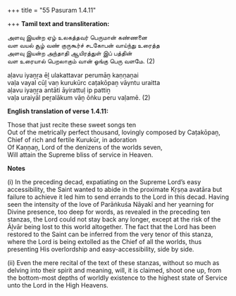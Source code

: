 +++
title = "55 Pasuram 1.4.11"

+++
**Tamil text and transliteration:**

அளவு இயன்ற ஏழ் உலகத்தவர் பெருமான் கண்ணனை  
வள வயல் சூழ் வண் குருகூர்ச் சடகோபன் வாய்ந்து உரைத்த  
அளவு இயன்ற அந்தாதி ஆயிரத்துள் இப் பத்தின்  
வள உரையால் பெறலாகும் வான் ஓங்கு பெரு வளமே. (2)

aḷavu iyaṉṟa ēḻ ulakattavar perumāṉ kaṇṇaṉai  
vaḷa vayal cūḻ vaṇ kurukūrc caṭakōpaṉ vāyntu uraitta  
aḷavu iyaṉṟa antāti āyirattuḷ ip pattiṉ  
vaḷa uraiyāl peṟalākum vāṉ ōṅku peru vaḷamē. (2)

**English translation of verse 1.4.11:**

Those that just recite these sweet songs ten  
Out of the metrically perfect thousand, lovingly composed by Caṭakōpaṉ,  
Chief of rich and fertile Kurukūr, in adoration  
Of Kaṇṇaṉ, Lord of the denizens of the worlds seven,  
Will attain the Supreme bliss of service in Heaven.

**Notes**

\(i\) In the preceding decad, expatiating on the Supreme Lord’s easy accessibility, the Saint wanted to abide in the proximate Kṛṣṇa avatāra but failure to achieve it led him to send errands to the Lord in this decad. Having seen the intensity of the love of Parāṅkuśa Nāyakī and her yearning for Divine presence, too deep for words, as revealed in the preceding ten stanzas, the Lord could not stay back any longer, except at the risk of the Āḻvār being lost to this world altogether. The fact that the Lord has been restored to the Saint can be inferred from the very tenor of this stanza, where the Lord is being extolled as the Chief of all the worlds, thus presenting His overlordship and easy-accessibility, side by side.

\(ii\) Even the mere recital of the text of these stanzas, without so much as delving into their spirit and meaning, will, it is claimed, shoot one up, from the bottom-most depths of worldly existence to the highest state of Service unto the Lord in the High Heavens.


